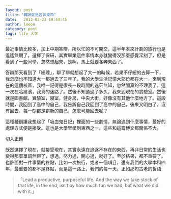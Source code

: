 ```yaml
---
layout: post
title: "轉眼就是各奔東西"
date:   2013-03-23 19:44:45
author: leeon
category: post
tags: life 大学
---
```


最近事情比較多，加上中期答辯，所以忙的不可開交，這半年本來計劃的旅行也是遙遙無期了。選擇了保研，其實畢業這件事情本身就變得沒那麼感覺深刻了，但是看到了一些同學，忽然想起來，是啊，馬上就要各奔東西了。
<!-- break -->
答辯那天看到了「總理」，聊了聊就想起了大一的時候，若果不仔細的去算一下，我怎麼也不知道大一都過去了三年了。我的大學生活記憶大部份都在大一，來到現在的這個校區，我唯一記得是很長一段時間的迷茫無知，忽然間真的不理我了，這一次在哈爾濱，我真的迷路了。然後不知道過了多久，我來到現在的實驗室。然後就是圖書館，實驗室，寢室，健身房，中央大街，好像沒有其他什麼地方了。這段時間，我回到了高中的自己，我告訴自己我回到了高中的自己，後來又明白了，沒有回去，每一刻都是嶄新的自己，怎麼可能回去呢？


這種種倒讓我想起了「吸血鬼日記」裡面的一些劇情，無論遇到什麼事情，最好的處理方式便是接受。這也是大學里學到東西之一。這些和這篇博文都關係不大。

切入正題

既然選擇了現在，就接受現在，其實永遠在追逐不存在的東西，再非日常的生活也變得那麼單調無聊了，想過，努力過，開心過，就好了。至於結果，都不重要了。也許面對一件事情的終點，比如一次旅行，或者一個項目，還有我們的大學本科四年，最重要的都不是終點，而是這一路上，我們的每一天。正如那句古老的哲語
>「Lead a productive, purposeful life. And the way we take stock of that life, in the end, isn’t by how much fun we had, but what we did with it.」

